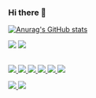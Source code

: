 ### Hi there 👋
[![Anurag's GitHub stats](https://github-readme-stats.vercel.app/api?username=yooniicode)](https://github.com/anuraghazra/github-readme-stats)


<p align="left">
  <a href="https://www.instagram.com/pdxvhdx/"><img src="https://ziadoua.github.io/m3-Markdown-Badges/badges/Instagram/instagram3.svg"></a>
  <a href="https://www.yoonicode.blog/"><img src ="https://ziadoua.github.io/m3-Markdown-Badges/badges/Notion/notion3.svg"
</p>

<p align="left">
  <br>
  <img src= "https://ziadoua.github.io/m3-Markdown-Badges/badges/Figma/figma2.svg">
  <img src= "https://ziadoua.github.io/m3-Markdown-Badges/badges/Illustrator/illustrator3.svg">
  <img src = "https://ziadoua.github.io/m3-Markdown-Badges/badges/Javascript/javascript3.svg">
  <img src = "https://ziadoua.github.io/m3-Markdown-Badges/badges/Python/python3.svg">
  <img src = "https://ziadoua.github.io/m3-Markdown-Badges/badges/React/react3.svg">
  <img src = "https://ziadoua.github.io/m3-Markdown-Badges/badges/NodeJS/nodejs3.svg">
</p>

<p align="left">
   <a href="mailto:estelle0329@ewha.ac.kr">
   <img src="https://img.shields.io/badge/Gmail-d14836?style=flat-square&logo=Gmail&logoColor=white&link=estelle0329@ewha.ac.kr"/>
  </a>
  <a href="https://hits.seeyoufarm.com"><img src="https://hits.seeyoufarm.com/api/count/incr/badge.svg?url=https%3A%2F%2Fgithub.com%2Fyooniicode&count_bg=%2379C83D&title_bg=%23555555&icon=&icon_color=%23E7E7E7&title=hits&edge_flat=false"/></a>
</p>

